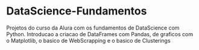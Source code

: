 # DataScience-Fundamentos
Projetos do curso da Alura com os fundamentos de DataScience com Python. Introducao a criacao de DataFrames  com Pandas, de graficos com o Matplotlib, o basico de WebScrapping  e o basico de Clusterings
